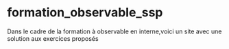 # formation_observable_ssp
Dans le cadre  de la formation à observable en interne,voici un site avec une solution aux exercices proposés
